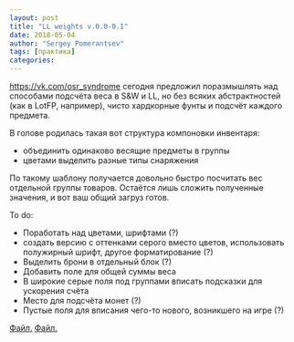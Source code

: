 ```yaml
---
layout: post
title: "LL weights v.0.0-0.1"
date: 2018-05-04
author: "Sergey Pomerantsev"
tags: [практика]
categories:
---
```


<https://vk.com/osr_syndrome> сегодня предложил поразмышлять над способами подсчёта веса в S&W и LL, но без всяких абстрактностей (как в LotFP, например), чисто хардкорные фунты и подсчёт каждого предмета.  
  
В голове родилась такая вот структура компоновки инвентаря:  
- объединить одинаково весящие предметы в группы  
- цветами выделить разные типы снаряжения

По такому шаблону получается довольно быстро посчитать вес отдельной группы товаров. Остаётся лишь сложить полученные значения, и вот ваш общий загруз готов.  
  
To do:  
- Поработать над цветами, шрифтами (?) 
- создать версию с оттенками серого вместо цветов, использовать полужирный шрифт, другое форматирование (?)  
- Выделить брони в отдельный блок (?) 
- Добавить поле для общей суммы веса 
- В широкие серые поля под группами вписать подсказки для ускорения счёта 
- Место для подсчёта монет (?)
- Пустые поля для вписания чего-то нового, возникшего на игре (?)

[Файл.](https://www.dropbox.com/s/0c0cus8g94v5p45/sheet%20LL%20weights%20ver.%200.0.xlsx?dl=0)
[Файл.](https://www.dropbox.com/s/sxd6gdqys7ijcv2/sheet%20LL%20weights%20ver.%200.1.xlsx?dl=0)
